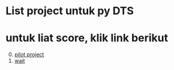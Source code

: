 # List project untuk py DTS

# untuk liat score, klik link berikut
0. [pilot project](pilot_project.md)
1. [wait](#)


